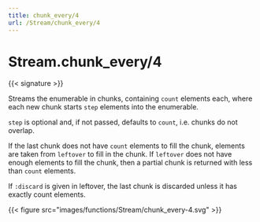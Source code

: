 ```yaml
---
title: chunk_every/4
url: /Stream/chunk_every/4
---
```


# Stream.chunk_every/4

{{< signature >}}

Streams the enumerable in chunks, containing `count` elements each, where each new chunk starts `step` elements into the enumerable.

`step` is optional and, if not passed, defaults to `count`, i.e. chunks do not overlap.

If the last chunk does not have `count` elements to fill the chunk, elements are taken from `leftover` to fill in the chunk. If `leftover` does not have enough elements to fill the chunk, then a partial chunk is returned with less than `count` elements.

If `:discard` is given in leftover, the last chunk is discarded unless it has exactly count elements.

{{< figure src="images/functions/Stream/chunk_every-4.svg" >}}
